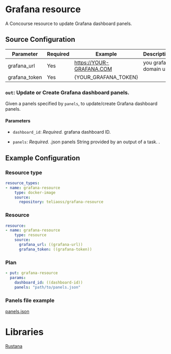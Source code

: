 # Grafana resource

A Concourse resource to update Grafana dashboard panels.

## Source Configuration

| Parameter          | Required      | Example                  | Description
| ------------------ | ------------- | -------------            | ------------------------------ |
| grafana_url        | Yes           | https://YOUR-GRAFANA.COM |  you grafana domain url                              |
| grafana_token      | Yes           | {YOUR_GRAFANA_TOKEN}     |                                |


### `out`: Update or Create Grafana dashboard panels.

Given a panels specified by `panels`, to update/create Grafana dashboard panels.

#### Parameters

* `dashboard_id`: *Required.* grafana dashboard ID.

* `panels`: *Required.* .json panels String provided by an output of a task.
.

## Example Configuration

### Resource type

``` yaml
resource_types:
- name: grafana-resource
    type: docker-image
    source:
      repository: teliaoss/grafana-resource
```

### Resource

``` yaml
resource:
- name: grafana-resource
    type: resource
    source:
      grafana_url: ((grafana-url))
      grafana_token: ((grafana-token))
```

### Plan

``` yaml
- put: grafana-resource
  params: 
    dashboard_id: ((dashboard-id))
    panels: "path/to/panels.json"
```

### Panels file example

[panels.json](https://github.com/telia-oss/grafana-resource/blob/master/panels.json)


# Libraries
[Rustana](https://github.com/telia-oss/rustana/tree/master)